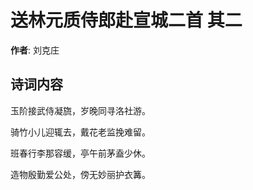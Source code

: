 # 送林元质侍郎赴宣城二首  其二

**作者**: 刘克庄

## 诗词内容

玉阶接武侍凝旒，岁晚同寻洛社游。

骑竹小儿迎辄去，戴花老监挽难留。

班春行李那容缓，亭午前茅盍少休。

造物殷勤爱公处，傍无妙丽护衣篝。

